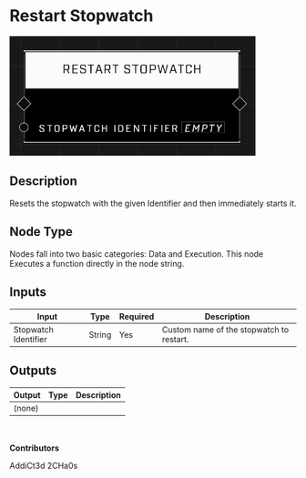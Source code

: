 # Restart Stopwatch
![](../../../.gitbook/assets/restart-stopwatch.png)
## Description
Resets the stopwatch with the given Identifier and then immediately starts it.

## Node Type
Nodes fall into two basic categories: Data and Execution. This node Executes a function directly in the node string.

## Inputs
| Input | Type | Required | Description |
|------------------|------------------|----------|--------------------------------------------------------------|
| Stopwatch Identifier | String | Yes | Custom name of the stopwatch to restart. |

## Outputs
| Output | Type | Description |
|------------------|------------------|--------------------------------------------------------------|
| (none) | | |

\
\
**Contributors**

AddiCt3d 2CHa0s